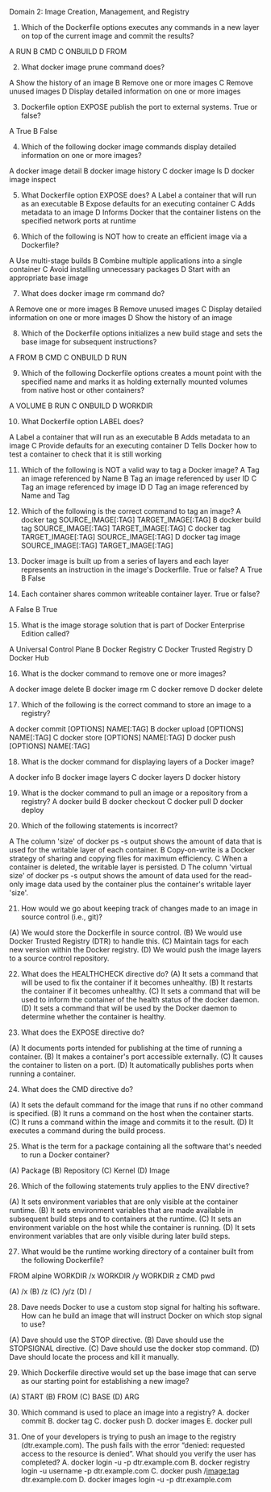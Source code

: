 Domain 2: Image Creation, Management, and Registry


1. Which of the Dockerfile options executes any commands in a new layer on top of the current image and commit the results?

A RUN
B CMD
C ONBUILD
D FROM


2. What docker image prune command does?

A Show the history of an image
B Remove one or more images
C Remove unused images
D Display detailed information on one or more images

3. Dockerfile option EXPOSE publish the port to external systems. True or false?

A True
B False

4. Which of the following docker image commands display detailed information on one or more images?

A docker image detail
B docker image history
C docker image ls
D docker image inspect

5. What Dockerfile option EXPOSE does?
A Label a container that will run as an executable
B Expose defaults for an executing container
C Adds metadata to an image
D Informs Docker that the container listens on the specified network ports at runtime


6. Which of the following is NOT how to create an efficient image via a Dockerfile?

A Use multi-stage builds
B Combine multiple applications into a single container
C Avoid installing unnecessary packages
D Start with an appropriate base image


7. What does docker image rm command do?

A Remove one or more images
B Remove unused images
C Display detailed information on one or more images
D Show the history of an image


8. Which of the Dockerfile options initializes a new build stage and sets the base image for subsequent instructions?

A FROM
B CMD
C ONBUILD
D RUN


9. Which of the following Dockerfile options creates a mount point with the specified name and marks it as holding externally mounted volumes from native host or other containers?

A VOLUME
B RUN
C ONBUILD
D WORKDIR


10. What Dockerfile option LABEL does?

A Label a container that will run as an executable
B Adds metadata to an image
C Provide defaults for an executing container
D Tells Docker how to test a container to check that it is still working


11. Which of the following is NOT a valid way to tag a Docker image?
A Tag an image referenced by Name
B Tag an image referenced by user ID
C Tag an image referenced by image ID
D Tag an image referenced by Name and Tag

12. Which of the following is the correct command to tag an image?
A docker tag SOURCE_IMAGE[:TAG] TARGET_IMAGE[:TAG]
B docker build tag SOURCE_IMAGE[:TAG] TARGET_IMAGE[:TAG]
C docker tag TARGET_IMAGE[:TAG] SOURCE_IMAGE[:TAG]
D docker tag image SOURCE_IMAGE[:TAG] TARGET_IMAGE[:TAG]

13. Docker image is built up from a series of layers and each layer represents an instruction in the image's Dockerfile. True or false?
A True
B False

14. Each container shares common writeable container layer. True or false?

A False
B True

15. What is the image storage solution that is part of Docker Enterprise Edition called?

A Universal Control Plane
B Docker Registry
C Docker Trusted Registry
D Docker Hub

16. What is the docker command to remove one or more images?

A docker image delete
B docker image rm
C docker remove
D docker delete

17. Which of the following is the correct command to store an image to a registry?

A docker commit [OPTIONS] NAME[:TAG]
B docker upload [OPTIONS] NAME[:TAG]
C docker store [OPTIONS] NAME[:TAG]
D docker push [OPTIONS] NAME[:TAG]


18. What is the docker command for displaying layers of a Docker image?

A docker info
B docker image layers
C docker layers
D docker history



19. What is the docker command to pull an image or a repository from a registry?
A docker build
B docker checkout
C docker pull
D docker deploy


20. Which of the following statements is incorrect?

A The column 'size' of docker ps -s output shows the amount of data that is used for the writable layer of each container.
B Copy-on-write is a Docker strategy of sharing and copying files for maximum efficiency.
C When a container is deleted, the writable layer is persisted.
D The column 'virtual size' of docker ps -s output shows the amount of data used for the read-only image data used by the container plus the container's writable layer 'size'.


21. How would we go about keeping track of changes made to an image in source control (i.e., git)?

(A) We would store the Dockerfile in source control.
(B) We would use Docker Trusted Registry (DTR) to handle this.
(C) Maintain tags for each new version within the Docker registry.
(D) We would push the image layers to a source control repository.



22. What does the HEALTHCHECK directive do?
(A) It sets a command that will be used to fix the container if it becomes unhealthy.
(B) It restarts the container if it becomes unhealthy.
(C) It sets a command that will be used to inform the container of the health status of the docker daemon.
(D) It sets a command that will be used by the Docker daemon to determine whether the container is healthy.


23. What does the EXPOSE directive do?

(A) It documents ports intended for publishing at the time of running a container.
(B) It makes a container's port accessible externally.
(C) It causes the container to listen on a port.
(D) It automatically publishes ports when running a container.


24. What does the CMD directive do?

(A) It sets the default command for the image that runs if no other command is specified.
(B) It runs a command on the host when the container starts.
(C) It runs a command within the image and commits it to the result.
(D) It executes a command during the build process.



25. What is the term for a package containing all the software that's needed to run a Docker container?

(A) Package
(B) Repository
(C) Kernel
(D) Image



26. Which of the following statements truly applies to the ENV directive?

(A) It sets environment variables that are only visible at the container runtime.
(B) It sets environment variables that are made available in subsequent build steps and to
containers at the runtime.
(C) It sets an environment variable on the host while the container is running.
(D) It sets environment variables that are only visible during later build steps.


27. What would be the runtime working directory of a container built from the following Dockerfile?

FROM alpine
WORKDIR /x
WORKDIR /y
WORKDIR z
CMD pwd

(A) /x
(B) /z
(C) /y/z
(D) /


28. Dave needs Docker to use a custom stop signal for halting his software. How can he build an image
that will instruct Docker on which stop signal to use?

(A) Dave should use the STOP directive.
(B) Dave should use the STOPSIGNAL directive.
(C) Dave should use the docker stop command.
(D) Dave should locate the process and kill it manually.



29. Which Dockerfile directive would set up the base image that can serve as our starting point for establishing a new image?

(A) START
(B) FROM
(C) BASE
(D) ARG

30. Which command is used to place an image into a registry?
A. docker commit
B. docker tag
C. docker push
D. docker images
E. docker pull


31. One of your developers is trying to push an image to the registry (dtr.example.com). The
push fails with the error “denied: requested access to the resource is denied”. What should you
verify the user has completed?
A. docker login -u <username> -p <password> dtr.example.com
B. docker registry login -u username -p <password> dtr.example.com
C. docker push <username>/<image:tag> dtr.example.com
D. docker images login -u <username> -p <password> dtr.example.com
